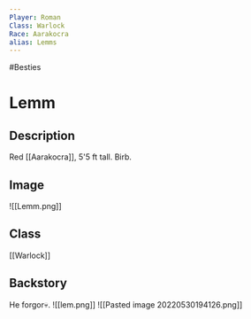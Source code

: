 ```yaml
---
Player: Roman
Class: Warlock
Race: Aarakocra
alias: Lemms
---
```

#Besties
# Lemm
## Description
Red [[Aarakocra]], 5'5 ft tall. Birb.
## Image
![[Lemm.png]]
## Class
[[Warlock]]
## Backstory
He forgor💀.
![[lem.png]]
![[Pasted image 20220530194126.png]]